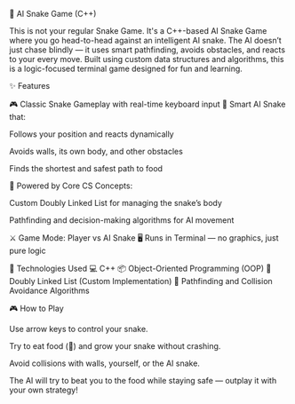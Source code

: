 🐉 AI Snake Game (C++)

This is not your regular Snake Game. It's a C++-based AI Snake Game where you go head-to-head against an intelligent AI snake. The AI doesn’t just chase blindly — it uses smart pathfinding, avoids obstacles, and reacts to your every move. Built using custom data structures and algorithms, this is a logic-focused terminal game designed for fun and learning.

✨ Features

  🎮 Classic Snake Gameplay with real-time keyboard input
  🧠 Smart AI Snake that:
  
  Follows your position and reacts dynamically
  
  Avoids walls, its own body, and other obstacles
  
  Finds the shortest and safest path to food
  
  🧩 Powered by Core CS Concepts:
  
  Custom Doubly Linked List for managing the snake’s body
  
  Pathfinding and decision-making algorithms for AI movement
  
  ⚔️ Game Mode: Player vs AI Snake
  🖥️ Runs in Terminal — no graphics, just pure logic

🔧 Technologies Used
  💻 C++
  📦 Object-Oriented Programming (OOP)
  🔁 Doubly Linked List (Custom Implementation)
  🧮 Pathfinding and Collision Avoidance Algorithms

🎮 How to Play 

  Use arrow keys to control your snake.
  
  Try to eat food (🍎) and grow your snake without crashing.
  
  Avoid collisions with walls, yourself, or the AI snake.
  
  The AI will try to beat you to the food while staying safe — outplay it with your own strategy!

